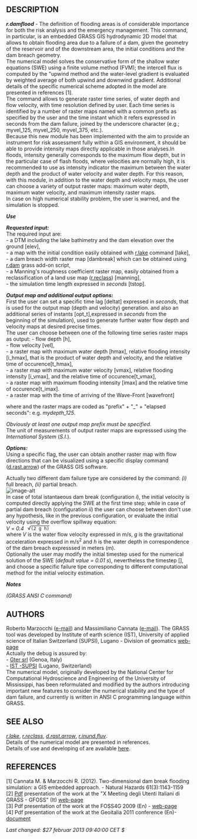 ## DESCRIPTION

***r.damflood*** - The definition of flooding areas is of considerable
importance for both the risk analysis and the emergency management. This
command, in particular, is an embedded GRASS GIS hydrodynamic 2D model
that allows to obtain flooding area due to a failure of a dam, given the
geometry of the reservoir and of the downstream area, the initial
conditions and the dam breach geometry.  
The numerical model solves the conservative form of the shallow water
equations (SWE) using a finite volume method (FVM); the intercell flux
is computed by the "upwind method and the water-level gradient is
evaluated by weighted average of both upwind and downwind gradient.
Additional details of the specific numerical scheme adopted in the model
are presented in references \[1\].  
The command allows to generate raster time series, of water depth and
flow velocity, with time resolution defined by user. Each time series is
identified by a number of raster maps named with a common prefix as
specified by the user and the time instant which it refers expressed in
seconds from the dam failure, joined by the underscore character (e.g.;
myvel\_125, myvel\_250, myvel\_375, etc.).  
Because this new module has been implemented with the aim to provide an
instrument for risk assessment fully within a GIS environment, it should
be able to provide intensity maps directly applicable in those
analyses.In floods, intensity generally corresponds to the maximum flow
depth, but in the particular case of flash floods, where velocities are
normally high, it is recommended to use as intensity indicator the
maximum between the water depth and the product of water velocity and
water depth. For this reason, with this module, in addition to the water
depth and velocity maps, the user can choose a variety of output raster
maps: maximum water depth, maximum water velocity, and maximum intensity
raster maps.  
In case on high numerical stability problem, the user is warned, and the
simulation is stopped.  
  
***Use***  

***Requested input:***  
The required input are:  
\- a DTM including the lake bathimetry and the dam elevation over the
ground \[elev\],  
\- a map with the initial condition easily obtained with
[r.lake](https://grass.osgeo.org/grass-stable/manuals/r.lake.html)
command \[lake\],  
\- a dam breach width raster map \[dambreak\] which can be obtained
using [r.dam](r.dam.md) grass add-on script,  
\- a Manning's roughness coefficient raster map, easily obtained from a
reclassification of a land use map
([r.reclass](https://grass.osgeo.org/grass-stable/manuals/r.reclass.html))
\[manning\],  
\- the simulation time length expressed in *seconds* \[tstop\].  
  
***Output map and additional output options:***  
First the user can set a specific time lag \[deltat\] expressed in
*seconds*, that is used for the output map (depth and velocity)
generation. and also an additional series of instants
\[opt\_t\],expressed in *seconds* from the beginning of the simulation),
used to generate further water flow depth and velocity maps at desired
precise times.  
The user can choose between one of the following time series raster maps
as output: - flow depth \[h\],  
\- flow velocity \[vel\],  
\- a raster map with maximum water depth \[hmax\], relative flooding
intensity \[i\_hmax\], that is the product of water depth and velocity,
and the relative time of occurence\[t\_hmax\],  
\- a raster map with maximum water velocity \[vmax\], relative flooding
intensity \[i\_vmax\], and the relative time of occurence\[t\_vmax\],  
\- a raster map with maximum flooding intensity \[imax\] and the
relative time of occurence\[t\_imax\].  
\- a raster map with the time of arriving of the Wave-Front
\[wavefront\]  
  
where and the raster maps are coded as "prefix" + "\_" + "elapsed
seconds": e.g. *mydepth\_125*.  
  
*Obviously at least one output map prefix must be specified.*  
The unit of measurements of output raster maps are expresssed using the
*International System* (*S.I.*).  
  
***Options:***  
Using a specific flag, the user can obtain another raster map with flow
directions that can be visualized using a specific display command
([d.rast.arrow](https://grass.osgeo.org/grass-stable/manuals/d.rast.arrow.html))
of the GRASS GIS software.  
  
Actually two different dam failure type are considered by the command:
*(i)* full breach, *(ii)* partial breach.  
![image-alt](./dam_failure.png)  
In case of total istantaeous dam break (configuration *i*), the initial
velocity is computed directly applying the SWE at the first time step;
while in case of partial dam breach (configuration *ii*) the user can
choose between don't use any hypothesis, like in the previous
configuration, or evaluate the initial velocity using the overflow
spillway equation:  
*V* = *0.4* <span class="radic"><sup>`
 `</sup>√<span class="radicand" style="text-decoration:overline">`(2 g
h)`</span>  
where *V* is the water flow velocity expressed in m/s, *g* is the
gravitational acceleration expressed in m/s<sup>2</sup> and *h* is the
water depth in correspondence of the dam breach expresssed in meters
(m).  
Optionally the user may modify the initial timestep used for the
numerical solution of the SWE (*default value = 0.01 s*), nevertheless
the timestep \[\], and choose a specific failure tipe corresponding to
different computational method for the initial velocity estimation.  
  
***Notes***  
  
*(GRASS ANSI C command)* </span>

## AUTHORS

Roberto Marzocchi ([e-mail](mailto:roberto.marzocchi@gter.it)) and
Massimiliano Cannata ([e-mail](mailto:massimiliano.cannata@supsi.ch)).
The GRASS tool was developed by Institute of earth science (IST),
University of applied science of Italian Switzerland (SUPSI), Lugano -
Division of geomatics [web-page](http://istgeo.ist.supsi.ch/site/)  
Actually the debug is assured by:  
\- [Gter srl](https://www.gter.it/) (Genoa, Italy)  
\- [IST -SUPSI](https://sites.supsi.ch/ist_en.html) (Lugano,
Switzerland)  
The numerical model, originally developed by the National Center for
Computational Hydroscience and Engineering of the University of
Mississippi, has been reformulated and modified by the authors
introducing important new features to consider the numerical stability
and the type of dam failure, and currently is written in ANSI C
programming language within GRASS.  
  
## SEE ALSO

*[r.lake](https://grass.osgeo.org/grass-stable/manuals/r.lake.html)*,
*[r.reclass](https://grass.osgeo.org/grass-stable/manuals/r.reclass.html)*,
*[d.rast.arrow](https://grass.osgeo.org/grass-stable/manuals/d.rast.arrow.html)*,
*[r.inund.fluv](r.inund.fluv.md)*.  
Details of the numerical model are presented in references.  
Details of use and developing of <span></span> are available
[here](http://istgeo.ist.supsi.ch/site/projects/dambreak).  

## REFERENCES

\[1\] Cannata M. & Marzocchi R. (2012). Two-dimensional dam break
flooding simulation: a GIS embedded approach. - Natural Hazards
61(3):1143-1159  
\[2\]
[Pdf](http://gfoss2009.crs4.it/en/system/files/marzocchi_cannata_licensed.pdf)
presentation of the work at the "X Meeting degli Utenti Italiani di
GRASS - GFOSS" (It) [web-page](http://gfoss2009.crs4.it/en/node/61)  
\[3\] Pdf presentation of the work at the FOSS4G 2009 (En) -
[web-page](http://2009.foss4g.org/researchpapers/#researchpaper_10)  
\[4\] Pdf presentation of the work at the Geoitalia 2011 conference
(En)-
[document](https://dl.dropbox.com/u/3019930/marzocchi_cannata_geoitalia2011.pdf)  

*Last changed: $27 februar 2013 09:40:00 CET $*
